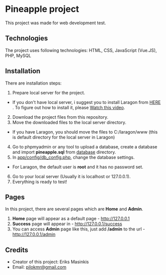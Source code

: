 # Pineapple project

This project was made for web development test.

## Technologies

The project uses following technologies: HTML, CSS, JavaScript (Vue.JS), PHP, MySQL

## Installation
There are installation steps:
1. Prepare local server for the project. 
- If you don't have local server, i suggest you to install Laragon from [HERE](https://laragon.org/) . To figure out how to install it, please [Watch this video](https://www.youtube.com/watch?v=WMoiQO5SYKc).
2. Download the project files from this repository.
3. Move the downloaded files to the local server directory.
- If you have Laragon, you should move the files to C:/laragon/www (this is default directory for the local server in Laragon)
4. Go to phpmyadmin or any tool to upload a database, create a database and import **pineapple.sql** from [database](https://github.com/skilet16/pineapple-project/tree/main/database) directory.
5. In [app/config/db_config.php](https://github.com/skilet16/pineapple-project/blob/main/app/config/db_config.php), change the database settings.
- For Laragon, the default user is **root** and it has no password set.
6. Go to your local server (Usually it is localhost or 127.0.0.1).
7. Everything is ready to test!

## Pages
In this project, there are several pages which are **Home** and **Admin**.
1. **Home** page will appear as a default page - http://127.0.0.1
2. **Success** page will appear in - http://127.0.0.1/success
2. You can access **Admin** page like this, just add **/admin** to the url - http://127.0.0.1/admin 

## Credits
- Creator of this project: Eriks Masinkis
- Email: pilokmr@gmail.com
